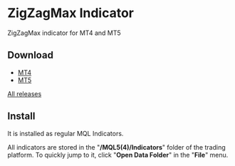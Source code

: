 # ZigZagMax Indicator

ZigZagMax indicator for MT4 and MT5

## Download

- [MT4](https://github.com/mql-systems/ZigZagMax_indicator/releases/download/v1.02/ZigZagMax.ex4)
- [MT5](https://github.com/mql-systems/ZigZagMax_indicator/releases/download/v1.02/ZigZagMax.ex5)

[All releases](https://github.com/mql-systems/ZigZagMax_indicator/releases)

## Install

It is installed as regular MQL Indicators.

All indicators are stored in the "**/MQL5(4)/Indicators**" folder of the trading platform.
To quickly jump to it, click "**Open Data Folder**" in the "**File**" menu.

